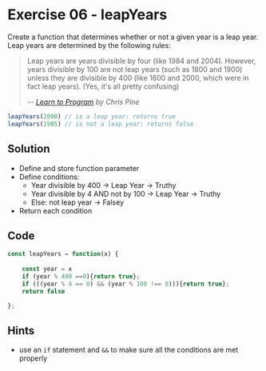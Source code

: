 # Exercise 06 - leapYears

Create a function that determines whether or not a given year is a leap year. Leap years are determined by the following rules:

> Leap years are years divisible by four (like 1984 and 2004). However, years divisible by 100 are not leap years (such as 1800 and 1900) unless they are divisible by 400 (like 1600 and 2000, which were in fact leap years). (Yes, it's all pretty confusing)
>
> -- <cite>[Learn to Program](https://pine.fm/LearnToProgram/chap_06.html) by Chris Pine</cite>

```javascript
leapYears(2000) // is a leap year: returns true
leapYears(1985) // is not a leap year: returns false
```
## Solution
- Define and store function parameter
- Define conditions:
    - Year divisible by 400 -> Leap Year -> Truthy
    - Year divisible by 4 AND not by 100 -> Leap Year -> Truthy
    - Else: not leap year -> Falsey
- Return each condition

## Code
```js
const leapYears = function(x) {
    
    const year = x
    if (year % 400 ==0){return true};
    if (((year % 4 == 0) && (year % 100 !== 0))){return true};
    return false

};

```

## Hints
- use an `if` statement and `&&` to make sure all the conditions are met properly
